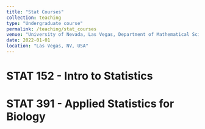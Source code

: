 ```yaml
---
title: "Stat Courses"
collection: teaching
type: "Undergraduate course"
permalink: /teaching/stat_courses
venue: "University of Nevada, Las Vegas, Department of Mathematical Sciences"
date: 2022-01-01
location: "Las Vegas, NV, USA"
---
```


STAT 152 - Intro to Statistics
======


STAT 391 - Applied Statistics for Biology
======


